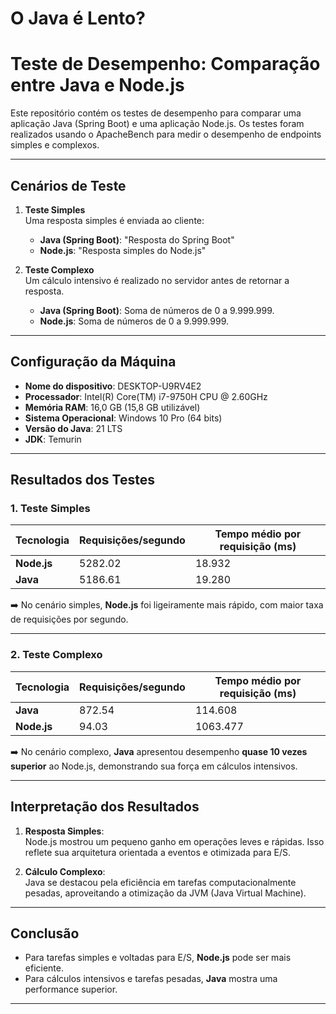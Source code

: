 # O Java é Lento?

# Teste de Desempenho: Comparação entre Java e Node.js

Este repositório contém os testes de desempenho para comparar uma aplicação Java (Spring Boot) e uma aplicação Node.js. Os testes foram realizados usando o ApacheBench para medir o desempenho de endpoints simples e complexos.

---

## Cenários de Teste

1. **Teste Simples**  
   Uma resposta simples é enviada ao cliente:
   - **Java (Spring Boot)**: "Resposta do Spring Boot"
   - **Node.js**: "Resposta simples do Node.js"

2. **Teste Complexo**  
   Um cálculo intensivo é realizado no servidor antes de retornar a resposta.  
   - **Java (Spring Boot)**: Soma de números de 0 a 9.999.999.
   - **Node.js**: Soma de números de 0 a 9.999.999.

---

## Configuração da Máquina

- **Nome do dispositivo**: DESKTOP-U9RV4E2  
- **Processador**: Intel(R) Core(TM) i7-9750H CPU @ 2.60GHz  
- **Memória RAM**: 16,0 GB (15,8 GB utilizável)  
- **Sistema Operacional**: Windows 10 Pro (64 bits)
- **Versão do Java**: 21 LTS  
- **JDK**: Temurin  
---

## Resultados dos Testes

### 1. **Teste Simples**

| **Tecnologia** | **Requisições/segundo** | **Tempo médio por requisição (ms)** |
|----------------|-------------------------|-------------------------------------|
| **Node.js**    | 5282.02                | 18.932                              |
| **Java**       | 5186.61                | 19.280                              |

➡️ No cenário simples, **Node.js** foi ligeiramente mais rápido, com maior taxa de requisições por segundo.

---

### 2. **Teste Complexo**

| **Tecnologia** | **Requisições/segundo** | **Tempo médio por requisição (ms)** |
|----------------|-------------------------|-------------------------------------|
| **Java**       | 872.54                 | 114.608                             |
| **Node.js**    | 94.03                  | 1063.477                            |

➡️ No cenário complexo, **Java** apresentou desempenho **quase 10 vezes superior** ao Node.js, demonstrando sua força em cálculos intensivos.

---

## Interpretação dos Resultados

1. **Resposta Simples**:  
   Node.js mostrou um pequeno ganho em operações leves e rápidas. Isso reflete sua arquitetura orientada a eventos e otimizada para E/S.

2. **Cálculo Complexo**:  
   Java se destacou pela eficiência em tarefas computacionalmente pesadas, aproveitando a otimização da JVM (Java Virtual Machine).

---

## Conclusão

- Para tarefas simples e voltadas para E/S, **Node.js** pode ser mais eficiente.
- Para cálculos intensivos e tarefas pesadas, **Java** mostra uma performance superior.

---
